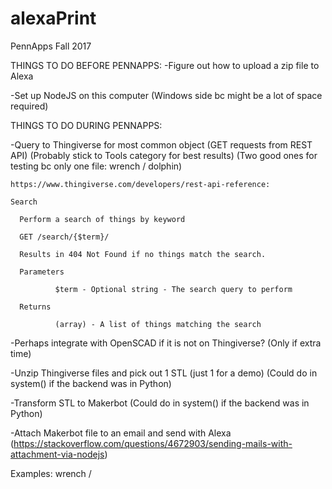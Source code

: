 # alexaPrint
PennApps Fall 2017 

THINGS TO DO BEFORE PENNAPPS:
-Figure out how to upload a zip file to Alexa

-Set up NodeJS on this computer (Windows side bc might be a lot of space required)

THINGS TO DO DURING PENNAPPS:

-Query to Thingiverse for most common object (GET requests from REST API) (Probably stick to Tools category for best results) (Two good ones for testing bc only one file: wrench / dolphin)

    https://www.thingiverse.com/developers/rest-api-reference:
    
    Search
    
      Perform a search of things by keyword
      
      GET /search/{$term}/
      
      Results in 404 Not Found if no things match the search.
      
      Parameters
      
              $term - Optional string - The search query to perform
              
      Returns
      
              (array) - A list of things matching the search 

-Perhaps integrate with OpenSCAD if it is not on Thingiverse? (Only if extra time)

-Unzip Thingiverse files and pick out 1 STL (just 1 for a demo) (Could do in system() if the backend was in Python)

-Transform STL to Makerbot (Could do in system() if the backend was in Python)

-Attach Makerbot file to an email and send with Alexa (https://stackoverflow.com/questions/4672903/sending-mails-with-attachment-via-nodejs)

Examples: wrench / 


